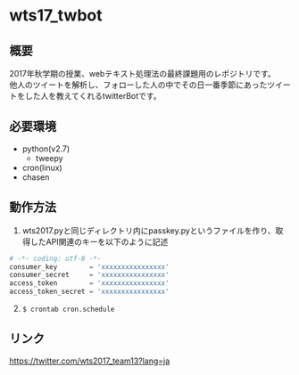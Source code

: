# wts17_twbot

## 概要
2017年秋学期の授業、webテキスト処理法の最終課題用のレポジトリです。  
他人のツイートを解析し、フォローした人の中でその日一番季節にあったツイートをした人を教えてくれるtwitterBotです。

## 必要環境
- python(v2.7)
  - tweepy
- cron(linux)
- chasen

## 動作方法
1. wts2017.pyと同じディレクトリ内にpasskey.pyというファイルを作り、取得したAPI関連のキーを以下のように記述
  ```python:passkey.py
  # -*- coding: utf-8 -*-
  consumer_key        = 'xxxxxxxxxxxxxxxx'
  consumer_secret     = 'xxxxxxxxxxxxxxxx'
  access_token        = 'xxxxxxxxxxxxxxxx'
  access_token_secret = 'xxxxxxxxxxxxxxxx'
  ```
2. `$ crontab cron.schedule`

## リンク
https://twitter.com/wts2017_team13?lang=ja
